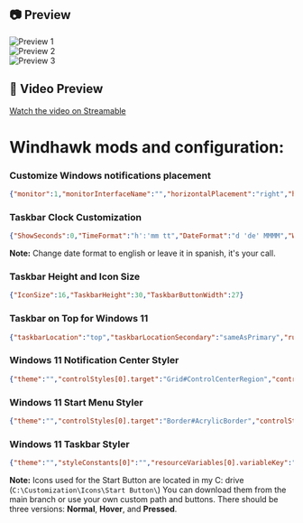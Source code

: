 ## 📷 Preview

![Preview 1](https://github.com/Acercandr0/My-Windhawk-Configuration/blob/main/Preview1.png)  
![Preview 2](https://github.com/Acercandr0/My-Windhawk-Configuration/blob/main/Preview2.png)  
![Preview 3](https://github.com/Acercandr0/My-Windhawk-Configuration/blob/main/Preview3.png)  

## 🎥 Video Preview  
[Watch the video on Streamable](https://streamable.com/mehn92)

# Windhawk mods and configuration:

### Customize Windows notifications placement  
```json
{"monitor":1,"monitorInterfaceName":"","horizontalPlacement":"right","horizontalDistanceFromScreenEdge":0,"verticalPlacement":"top","verticalDistanceFromScreenEdge":-20}
```

### Taskbar Clock Customization  
```json
{"ShowSeconds":0,"TimeFormat":"h':'mm tt","DateFormat":"d 'de' MMMM","WeekdayFormat":"dddd","WeekdayFormatCustom":"","TopLine":"%date%  %time%","BottomLine":"","MiddleLine":"","TooltipLine":"","Width":180,"Height":60,"MaxWidth":0,"TextSpacing":-1,"oldTaskbarOnWin11":0}
```
**Note:** Change date format to english or leave it in spanish, it's your call.

### Taskbar Height and Icon Size  
```json
{"IconSize":16,"TaskbarHeight":30,"TaskbarButtonWidth":27}
```

### Taskbar on Top for Windows 11  
```json
{"taskbarLocation":"top","taskbarLocationSecondary":"sameAsPrimary","runningIndicatorsOnTop":0}
```

### Windows 11 Notification Center Styler  
```json
{"theme":"","controlStyles[0].target":"Grid#ControlCenterRegion","controlStyles[0].styles[0]":"Margin=0,0,0,460","controlStyles[1].target":"Grid#NotificationCenterGrid","controlStyles[1].styles[0]":"VerticalAlignment=Stretch","controlStyles[2].target":"Grid#CalendarCenterGrid","controlStyles[2].styles[0]":"Margin=0,12,0,15","controlStyles[3].target":"Windows.UI.Xaml.Controls.Grid#MediaTransportControlsRegion","controlStyles[3].styles[0]":"Margin=0,12,0,-960","controlStyles[0].styles[1]":"Background:=<AcrylicBrush TintColor=\"Black\" TintOpacity=\"0.4\" />"}
```

### Windows 11 Start Menu Styler  
```json
{"theme":"","controlStyles[0].target":"Border#AcrylicBorder","controlStyles[0].styles[0]":"Background:=<AcrylicBrush TintColor=\"Black\" TintOpacity=\"0.4\" />","controlStyles[1].target":"Windows.UI.Xaml.Controls.Grid#RootPanel","controlStyles[1].styles[0]":"MaxHeight=490","controlStyles[2].target":"Windows.UI.Xaml.Controls.Grid#TopLevelSuggestionsListHeader","controlStyles[3].target":"Windows.UI.Xaml.Controls.Grid#NoTopLevelSuggestionsText","controlStyles[3].styles[0]":"Visibility=Collapsed","controlStyles[4].target":"Windows.UI.Xaml.Controls.Grid#TopLevelSuggestionsContainer","controlStyles[5].target":"Windows.UI.Xaml.Controls.Grid#ShowMoreSuggestions","controlStyles[5].styles[0]":"Visibility=Collapsed","controlStyles[4].styles[0]":"Visibility=Collapsed","controlStyles[2].styles[0]":"Visibility=Collapsed","controlStyles[6].target":"Windows.UI.Xaml.Controls.Grid#UndockedRoot","controlStyles[6].styles[0]":"Margin=0,0,0,0","controlStyles[7].target":"Windows.UI.Xaml.Controls.TextBlock#PinnedListHeaderText","controlStyles[7].styles[0]":"Visibility=Collapsed","controlStyles[1].styles[1]":"Margin=0,-235,0,0"}
```

### Windows 11 Taskbar Styler  
```json
{"theme":"","styleConstants[0]":"","resourceVariables[0].variableKey":"","resourceVariables[0].value":"","controlStyles[0].target":"Taskbar.Beacon#BeaconControl","controlStyles[0].styles[0]":"Transform3D:=<CompositeTransform3D ScaleX=\"1.2\" ScaleY=\"1.2\" ScaleZ=\"1.2\" />","controlStyles[0].styles[1]":"Margin=0,-10,-6,0","controlStyles[1].target":"Taskbar.TaskListLabeledButtonPanel#IconPanel","controlStyles[1].styles[0]":"Padding=0,0,0,0","controlStyles[2].target":"Windows.UI.Xaml.Controls.Image#Icon","controlStyles[2].styles[0]":"Margin=5,0,0,0","controlStyles[3].target":"Windows.UI.Xaml.Shapes.Rectangle#RunningIndicator","controlStyles[3].styles[0]":"Margin=5,0,0,0","controlStyles[3].styles[1]":"Width=10","controlStyles[3].styles[2]":"Height=2"}
```
**Note:** Icons used for the Start Button are located in my C: drive (`C:\Customization\Icons\Start Button\`)
You can download them from the main branch or use your own custom path and buttons.
There should be three versions: **Normal**, **Hover**, and **Pressed**.
